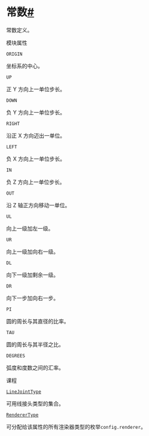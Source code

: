 # 常数[#](#module-manim.constants "此标题的固定链接")

常数定义。

模块属性

`ORIGIN`

坐标系的中心。

`UP`

正 Y 方向上一单位步长。

`DOWN`

负 Y 方向上一单位步长。

`RIGHT`

沿正 X 方向迈出一单位。

`LEFT`

负 X 方向上一单位步长。

`IN`

负 Z 方向上一单位步长。

`OUT`

沿 Z 轴正方向移动一单位。

`UL`

向上一级加左一级。

`UR`

向上一级加向右一级。

`DL`

向下一级加剩余一级。

`DR`

向下一步加向右一步。

`PI`

圆的周长与其直径的比率。

`TAU`

圆的周长与其半径之比。

`DEGREES`

弧度和度数之间的汇率。

课程

[`LineJointType`](manim.constants.LineJointType.html#manim.constants.LineJointType "manim.constants.LineJointType")

可用线接头类型的集合。

[`RendererType`](manim.constants.RendererType.html#manim.constants.RendererType "manim.constants.RendererType")

可分配给该属性的所有渲染器类型的枚举`config.renderer`。
